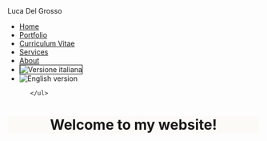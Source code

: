 <html lang="en">
 <head>
  <meta charset="utf-8">
  <link href="test.css" rel="stylesheet" type="text/css" />
  <link rel="icon" href="files/htmlcss.png" type="image/x-icon" />
  <title>This is my first Web page.</title>
  <meta name="viewport" content="width=device-width, initial-scale=1">
 </head>

<body>

<div class="custom-padding">
  <nav>
    <div class="logo">Luca Del Grosso</div>
      <ul class="menu-area">
      <li><a href="#Home">Home</a></li>
      <li><a href="Portfolio.html">Portfolio</a></li>
      <li><a href="files/CV.pdf">Curriculum Vitae</a></li>
      <li><a href="#Services">Services</a></li>
      <li><a href="#About">About</a></li>

<li><a class="aMio" title="Versione italiana" >
<img src="files/italianflag.png" alt="Versione italiana" style="margin-right:-20px;" border="1">
</a></li>

<li><a class="Mio" title="English version" >
<img src="files/ukflag.jpg" alt="English version" style="margin-right:-15px;" border="0">
</a></li>

       </ul>
  </nav>

</div>
</div>

<h1 align="center"; style="background-color:rgba(252, 251, 247 , 0.8)";>Welcome to my website!</h1>


</body>

</html>
